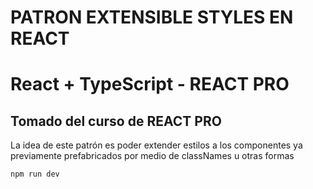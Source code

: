 # PATRON EXTENSIBLE STYLES EN REACT
# React + TypeScript - REACT PRO

## Tomado del curso de REACT PRO

La idea de este patrón es poder extender estilos a los componentes ya previamente prefabricados por medio de classNames u otras formas

```
npm run dev
```
